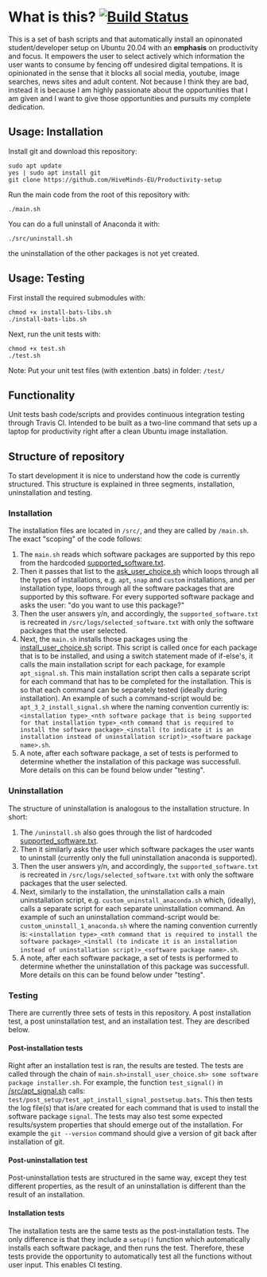 # What is this? [![Build Status](https://travis-ci.org/a-t-0/Taskwarrior-installation.svg?branch=refactor_to_shell)](https://travis-ci.org/a-t-0/Taskwarrior-installation)
This is a set of bash scripts and that automatically install an opinonated student/developer setup on Ubuntu 20.04 with an **emphasis** on productivity and focus. It empowers the user to select actively which information the user wants to consume by fencing off undesired digital tempations. It is opinionated in the sense that it blocks all social media, youtube, image searches, news sites and adult content. Not because I think they are bad, instead it is because I am highly passionate about the opportunities that I am given and I want to give those opportunities and pursuits my complete dedication.

## Usage: Installation
Install git and download this repository:
```
sudo apt update
yes | sudo apt install git
git clone https://github.com/HiveMinds-EU/Productivity-setup
```
Run the main code from the root of this repository with:
```
./main.sh
```
You can do a full uninstall of Anaconda it with:
```
./src/uninstall.sh
```
the uninstallation of the other packages is not yet created.


## Usage: Testing
First install the required submodules with:
```
chmod +x install-bats-libs.sh
./install-bats-libs.sh
```

Next, run the unit tests with:
```
chmod +x test.sh
./test.sh
```
Note: Put your unit test files (with extention .bats) in folder: `/test/`


## Functionality
Unit tests bash code/scripts and provides continuous integration testing through Travis CI. Intended to be built as a two-line command that sets up a laptop for productivity right after a clean Ubuntu image installation.


## Structure of repository
To start development it is nice to understand how the code is currently structured. This structure is explained in three segments, installation, uninstallation and testing.
### Installation
The installation files are located in `/src/`, and they are called by `/main.sh`. The exact "scoping" of the code follows: 
 1. The `main.sh` reads which software packages are supported by this repo from the hardcoded [supported_software.txt](https://github.com/HiveMinds-EU/Productivity-setup/blob/main/src/supported_software.txt).
 2. Then it passes that list to the [ask_user_choice.sh](https://github.com/HiveMinds-EU/Productivity-setup/blob/main/src/ask_user_choice.sh) which loops through all the types of installations, e.g. `apt`, `snap` and `custom` installations, and per installation type, loops through all the software packages that are supported by this software. For every supported software package and asks the user: "do you want to use this package?"
 3. Then the user answers y/n, and accordingly, the `supported_software.txt` is recreated in `/src/logs/selected_software.txt` with only the software packages that the user selected. 
 4. Next, the `main.sh` installs those packages using the [install_user_choice.sh](https://github.com/HiveMinds-EU/Productivity-setup/blob/main/src/install_user_choice.sh) script. This script is called once for each package that is to be installed, and using a switch statement made of if-else's, it calls the main installation script for each package, for example `apt_signal.sh`. This main installation script then calls a separate script for each command that has to be completed for the installation. This is so that each command can be separately tested (ideally during installation). An example of such a command-script would be: `apt_3_2_install_signal.sh` where the naming convention currently is: `<installation type>_<nth software package that is being supported for that installation type>_<nth command that is required to install the software package>_<install (to indicate it is an installation instead of uninstallation script)>_<software package name>.sh`.
 5. A note, after each software package, a set of tests is performed to determine whether the installation of this package was successfull. More details on this can be found below under "testing".
### Uninstallation
The structure of uninstallation is analogous to the installation structure. In short:
 1. The `/uninstall.sh` also goes through the list of hardcoded [supported_software.txt](https://github.com/HiveMinds-EU/Productivity-setup/blob/main/src/supported_software.txt).
 2. Then it similarly asks the user which software packages the user wants to uninstall (currently only the full uninstallation anaconda is supported).
 3. Then the user answers y/n, and accordingly, the `supported_software.txt` is recreated in `/src/logs/selected_software.txt` with only the software packages that the user selected.
 4. Next, similarly to the installation, the uninstallation calls a main uninstallation script, e.g. `custom_uninstall_anaconda.sh` which, (ideally), calls a separate script for each separate uninstallation command. An example of such an uninstallation command-script would be: `custom_uninstall_1_anaconda.sh` where the naming convention currently is: `<installation type>_<nth command that is required to install the software package>_<install (to indicate it is an installation instead of uninstallation script)>_<software package name>.sh`.
 5. A note, after each software package, a set of tests is performed to determine whether the uninstallation of this package was successfull. More details on this can be found below under "testing".

### Testing
There are currently three sets of tests in this repository. A post installation test, a post uninstallation test, and an installation test. They are described below.
#### Post-installation tests
Right after an installation test is ran, the results are tested. The tests are called through the chain of `main.sh>install_user_choice.sh> some software package installer.sh`. For example, the function `test_signal()` in [/src/apt_signal.sh](https://github.com/HiveMinds-EU/Productivity-setup/blob/update-readme/src/apt_signal.sh) calls: `test/post_setup/test_apt_install_signal_postsetup.bats`. This then tests the log file(s) that is/are created for each command that is used to install the software package `signal`. The tests may also test some expected results/system properties that should emerge out of the installation. For example the `git --version` command should give a version of git back after installation of git.
#### Post-uninstallation test
Post-uninstallation tests are structured in the same way, except they test different properties, as the result of an uninstallation is different than the result of an installation.

#### Installation tests
The installation tests are the same tests as the post-installation tests. The only difference is that they include a `setup()` function which automatically installs each software package, and then runs the test. Therefore, these tests provide the opportunity to automatically test all the functions without user input. This enables CI testing.
